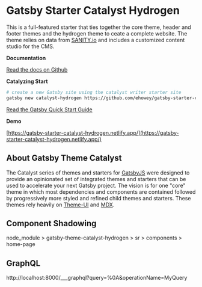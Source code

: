 # Gatsby Starter Catalyst Hydrogen

This is a full-featured starter that ties together the core theme, header and footer themes and the hydrogen theme to ceate a complete website. The theme relies on data from [SANITY.io](https://www.sanity.io/) and includes a customized content studio for the CMS.

**Documentation**

[Read the docs on Github](https://github.com/ehowey/gatsby-theme-catalyst)

**Catalyzing Start**

```sh
# create a new Gatsby site using the catalyst writer starter site
gatsby new catalyst-hydrogen https://github.com/ehowey/gatsby-starter-catalyst-hydrogen
```

[Read the Gatsby Quick Start Guide](https://www.gatsbyjs.org/docs/quick-start)

**Demo**

[https://gatsby-starter-catalyst-hydrogen.netlify.app/](https://gatsby-starter-catalyst-hydrogen.netlify.app/)

## About Gatsby Theme Catalyst

The Catalyst series of themes and starters for [GatsbyJS](https://www.gatsbyjs.org/) were designed to provide an opinionated set of integrated themes and starters that can be used to accelerate your next Gatsby project. The vision is for one "core" theme in which most dependencies and components are contained followed by progressively more styled and refined child themes and starters. These themes rely heavily on [Theme-UI](https://theme-ui.com/) and [MDX](https://mdxjs.com/getting-started/gatsby/).


## Component Shadowing
node_module > gatsby-theme-catalyst-hydrogen > sr > components > home-page

## GraphQL

http://localhost:8000/___graphql?query=%0A&operationName=MyQuery